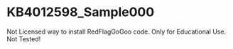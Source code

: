 # KB4012598_Sample000
 
 Not Licensed way to install RedFlagGoGoo code. Only for Educational Use. Not Tested!
